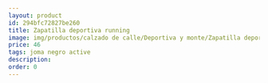 ```yaml
---
layout: product
id: 294bfc72827be260
title: Zapatilla deportiva running
image: img/productos/calzado de calle/Deportiva y monte/Zapatilla deportiva running=46=joma negro active.webp
price: 46
tags: joma negro active
description: 
order: 0
---
```


